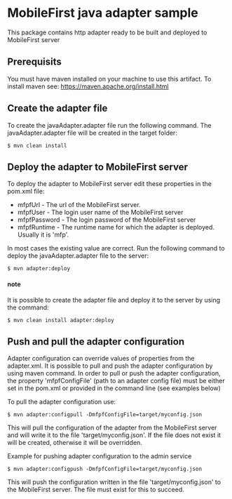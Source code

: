 # MobileFirst java adapter sample
This package contains http adapter ready to be built and deployed to MobileFirst server

## Prerequisits
You must have maven installed on your machine to use this artifact.
To install maven see: https://maven.apache.org/install.html

## Create the adapter file
To create the javaAdapter.adapter file run the following command. The javaAdapter.adapter file will be created in the target folder:
```
$ mvn clean install
```

## Deploy the adapter to MobileFirst server
To deploy the adapter to MobileFirst server edit these properties in the pom.xml file:

* mfpfUrl - The url of the MobileFirst server.
* mfpfUser - The login user name of the MobileFirst server
* mfpfPassword - The login password of the MobileFirst server
* mfpfRuntime - The runtime name for which the adapter is deployed. Usually it is 'mfp'.

In most cases the existing value are correct.
Run the following command to deploy the javaAdapter.adapter file to the server:
```
$ mvn adapter:deploy
```

#### note
It is possible to create the adapter file and deploy it to the server by using the command:
```
$ mvn clean install adapter:deploy
```

## Push and pull the adapter configuration
Adapter configuration can override values of properties from the adapter.xml. It is possible to pull and push the adapter configuration by using maven command.
In order to pull or push the adapter configuration, the property 'mfpfConfigFile' (path to an adapter config file)
must be either set in the pom.xml or provided in the command line (see examples below)

To pull the adapter configuration use:
```
$ mvn adapter:configpull -DmfpfConfigFile=target/myconfig.json
```
This will pull the configuration of the adapter from the MobileFirst server and will write it to the file 'target/myconfig.json'. If the file does not exist it will be created, otherwise
it will be overridden.

Example for pushing adapter configuration to the admin service
```
$ mvn adapter:configpush -DmfpfConfigFile=target/myconfig.json
```

This will push the configuration written in the file 'target/myconfig.json' to the MobileFirst server. The file must exist for this to succeed.